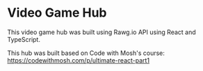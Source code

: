 # Video Game Hub

This video game hub was built using Rawg.io API using React and TypeScript.

This hub was built based on Code with Mosh's course: https://codewithmosh.com/p/ultimate-react-part1
